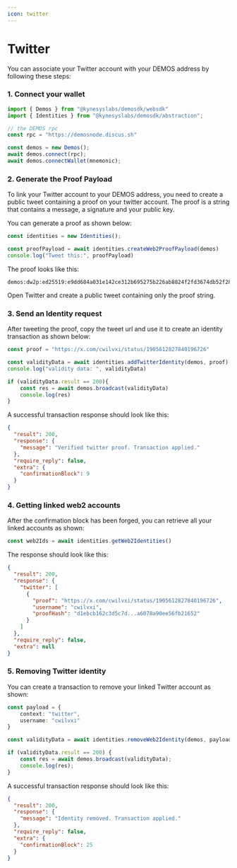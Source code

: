 ```yaml
---
icon: twitter
---
```


# Twitter

You can associate your Twitter account with your DEMOS address by following these steps:

### 1. Connect your wallet

```typescript
import { Demos } from "@kynesyslabs/demosdk/websdk"
import { Identities } from "@kynesyslabs/demosdk/abstraction";

// the DEMOS rpc
const rpc = "https://demosnode.discus.sh"

const demos = new Demos();
await demos.connect(rpc);
await demos.connectWallet(mnemonic);
```

### 2. Generate the Proof Payload

To link your Twitter account to your DEMOS address, you need to create a public tweet containing a proof on your twitter account. The proof is a string that contains a message, a signature and your public key.

You can generate a proof as shown below:

```typescript
const identities = new Identities();

const proofPayload = await identities.createWeb2ProofPayload(demos)
console.log("Tweet this:", proofPayload)
```

The proof looks like this:

```
demos:dw2p:ed25519:e9dd684a031e142ce312b695275b226ab8824f2fd3674db52f28be6c3e9fe027f88a8a9509563....
```

Open Twitter and create a public tweet containing only the proof string.

### 3. Send an Identity request

After tweeting the proof, copy the tweet url and use it to create an identity transaction as shown below:

```typescript
const proof = "https://x.com/cwilvxi/status/1905612827840196726"

const validityData = await identities.addTwitterIdentity(demos, proof)
console.log("validity data: ", validityData)

if (validityData.result == 200){
    const res = await demos.broadcast(validityData)
    console.log(res)
}
```

A successful transaction response should look like this:

```json
{
  "result": 200,
  "response": {
    "message": "Verified twitter proof. Transaction applied."
  },
  "require_reply": false,
  "extra": {
    "confirmationBlock": 9
  }
}
```

### 4. Getting linked web2 accounts

After the confirmation block has been forged, you can retrieve all your linked accounts as shown:

```typescript
const web2Ids = await identities.getWeb2Identities()
```

The response should look like this:

```json
{
  "result": 200,
  "response": {
    "twitter": [
      {
        "proof": "https://x.com/cwilvxi/status/1905612827840196726",
        "username": "cwilvxi",
        "proofHash": "d1ebcb162c3d5c7d...a6078a90ee56fb21652"
      }
    ]
  },
  "require_reply": false,
  "extra": null
}
```

### 5. Removing Twitter identity

You can create a transaction to remove your linked Twitter account as shown:

```typescript
const payload = {
    context: "twitter",
    username: "cwilvxi"
}

const validityData = await identities.removeWeb2Identity(demos, payload);

if (validityData.result == 200) {
    const res = await demos.broadcast(validityData);
    console.log(res);
}
```

A successful transaction response should look like this:

```json
{
  "result": 200,
  "response": {
    "message": "Identity removed. Transaction applied."
  },
  "require_reply": false,
  "extra": {
    "confirmationBlock": 25
  }
}
```

